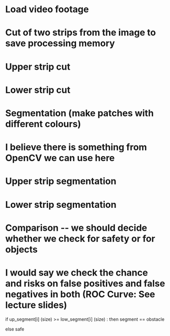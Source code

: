 # Load video footage


# Cut of two strips from the image to save processing memory


# Upper strip cut
# Lower strip cut



# Segmentation (make patches with different colours)
# I believe there is something from OpenCV we can use here


# Upper strip segmentation
# Lower strip segmentation



# Comparison -- we should decide whether we check for safety or for objects
# I would say we check the chance and risks on false positives and false negatives in both (ROC Curve: See lecture slides)
if up_segment[i] (size) >= low_segment[i] (size) :
  then segment == obstacle
  
else safe





